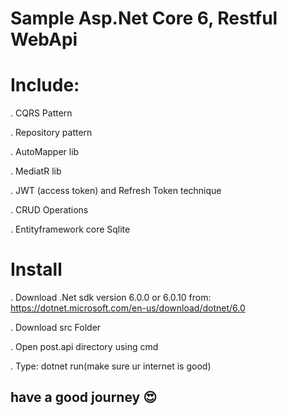 # Sample Asp.Net Core 6, Restful WebApi

# Include:
. CQRS Pattern

. Repository pattern

. AutoMapper lib

. MediatR lib

. JWT (access token) and Refresh Token technique

. CRUD Operations

. Entityframework core Sqlite

# Install
. Download .Net sdk version 6.0.0 or 6.0.10 from: https://dotnet.microsoft.com/en-us/download/dotnet/6.0

. Download src Folder

. Open post.api directory using cmd

. Type: dotnet run(make sure ur internet is good) 


## have a good journey 😍

